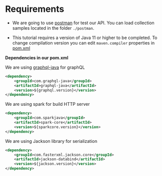 # Requirements

- We are going to use [postman](https://www.postman.com/) for test our API. You can load collection samples located in the folder `./postman`.

- This tutorial requires a version of Java 11 or higher to be completed. To change compilation version you can edit `maven.compiler` properties in [pom.xml](https://github.com/DavidNowakowski/star-wars-graphql-spark/blob/master/pom.xml)

**Dependencies in our pom.xml**

We are using [graphql-java](https://www.graphql-java.com/) for graphQL

```xml
<dependency>
	<groupId>com.graphql-java</groupId>
	<artifactId>graphql-java</artifactId>
	<version>${graphql.version}</version>
</dependency>
```

We are using spark for build HTTP server

```xml
<dependency>
	<groupId>com.sparkjava</groupId>
	<artifactId>spark-core</artifactId>
	<version>${sparkcore.version}</version>
</dependency>
```

We are using Jackson library for serialization

```xml
<dependency>
	<groupId>com.fasterxml.jackson.core</groupId>
	<artifactId>jackson-databind</artifactId>
	<version>${jackson.version}</version>
</dependency>
```